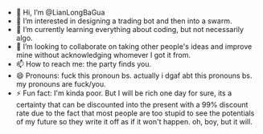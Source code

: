 - 👋 Hi, I’m @LianLongBaGua
- 👀 I’m interested in designing a trading bot and then into a swarm. 
- 🌱 I’m currently learning everything about coding, but not necessarily algo. 
- 💞️ I’m looking to collaborate on taking other people's ideas and improve mine without acknowledging whomever I got it from. 
- 📫 How to reach me: the party finds you. 
- 😄 Pronouns: fuck this pronoun bs. actually i dgaf abt this pronouns bs. my pronouns are fuck/you.
- ⚡ Fun fact: I'm kinda poor. But I will be rich one day for sure, its a certainty that can be discounted into the present with a 99% discount rate due to the fact that most people are too stupid to see the potentials of my future so they write it off as if it won't happen. oh, boy, but it will. 

<!---
LianLongBaGua/LianLongBaGua is a ✨ special ✨ repository because its `README.md` (this file) appears on your GitHub profile.
You can click the Preview link to take a look at your changes.
--->
